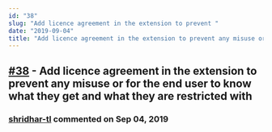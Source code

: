 ```yaml
---
id: "38"
slug: "Add licence agreement in the extension to prevent "
date: "2019-09-04"
title: "Add licence agreement in the extension to prevent any misuse or for the end user to know what they get and what they are restricted with"
---
```



## [#38](https://github.com/shridhar-tl/jira-assistant/issues/38) - Add licence agreement in the extension to prevent any misuse or for the end user to know what they get and what they are restricted with

### [shridhar-tl](https://github.com/shridhar-tl) commented on Sep 04, 2019




